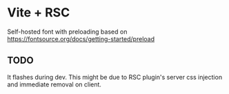 # Vite + RSC

Self-hosted font with preloading based on https://fontsource.org/docs/getting-started/preload

## TODO

It flashes during dev. This might be due to RSC plugin's server css injection and immediate removal on client.
